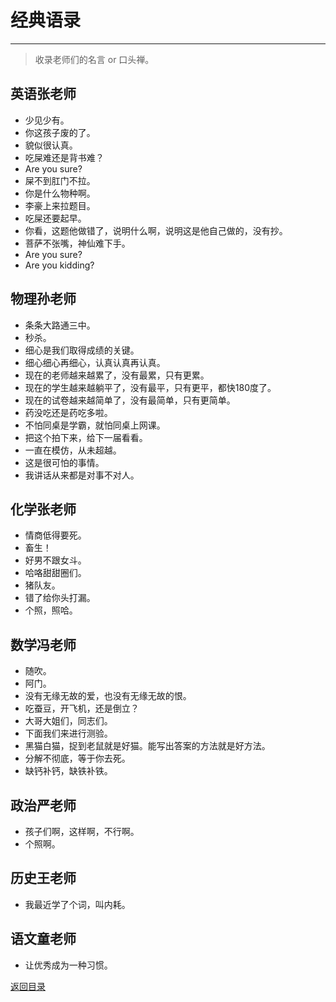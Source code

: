# 经典语录

***
> 收录老师们的名言 or 口头禅。

## 英语张老师

- 少见少有。
- 你这孩子废的了。
- 貌似很认真。
- 吃屎难还是背书难？
- Are you sure?
- 屎不到肛门不拉。
- 你是什么物种啊。
- 李豪上来拉题目。
- 吃屎还要起早。
- 你看，这题他做错了，说明什么啊，说明这是他自己做的，没有抄。
- 菩萨不张嘴，神仙难下手。
- Are you sure?
- Are you kidding?

## 物理孙老师

- 条条大路通三中。
- 秒杀。
- 细心是我们取得成绩的关键。
- 细心细心再细心，认真认真再认真。
- 现在的老师越来越累了，没有最累，只有更累。
- 现在的学生越来越躺平了，没有最平，只有更平，都快180度了。
- 现在的试卷越来越简单了，没有最简单，只有更简单。
- 药没吃还是药吃多啦。
- 不怕同桌是学霸，就怕同桌上网课。
- 把这个拍下来，给下一届看看。
- 一直在模仿，从未超越。
- 这是很可怕的事情。
- 我讲话从来都是对事不对人。

## 化学张老师

- 情商低得要死。
- 畜生！
- 好男不跟女斗。
- 哈咯甜甜圈们。
- 猪队友。
- 错了给你头打漏。
- 个照，照哈。

## 数学冯老师

- 随吹。
- 阿门。
- 没有无缘无故的爱，也没有无缘无故的恨。
- 吃蚕豆，开飞机，还是倒立？
- 大哥大姐们，同志们。
- 下面我们来进行测验。
- 黑猫白猫，捉到老鼠就是好猫。能写出答案的方法就是好方法。
- 分解不彻底，等于你去死。
- 缺钙补钙，缺铁补铁。

## 政治严老师

- 孩子们啊，这样啊，不行啊。
- 个照啊。

## 历史王老师

- 我最近学了个词，叫内耗。

## 语文童老师

- 让优秀成为一种习惯。

[返回目录](/index)
